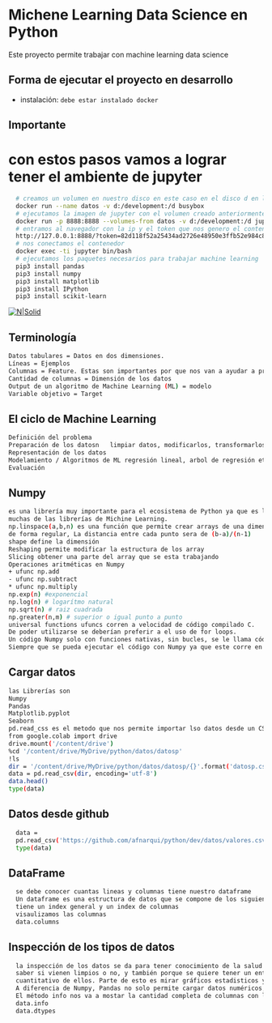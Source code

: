 # Michene Learning Data Science en Python

Este proyecto permite trabajar con machine learning data science

## Forma de ejecutar el proyecto en desarrollo

- instalación: `debe estar instalado docker`

## Importante
# con estos pasos vamos a lograr tener el ambiente de jupyter


````bash
  # creamos un volumen en nuestro disco en este caso en el disco d en la carpeta development
  docker run --name datos -v d:/development:/d busybox
  # ejecutamos la imagen de jupyter con el volumen creado anteriormente
  docker run -p 8888:8888 --volumes-from datos -v d:/development:/d jupyter/minimal-notebook
  # entramos al navegador con la ip y el token que nos genero el contenedor en este caso esta:
  http://127.0.0.1:8888/?token=82d118f52a25434ad2726e48950e3ffb52e984c83c81e348
  # nos conectamos el contenedor
  docker exec -ti jupyter bin/bash
  # ejecutamos los paquetes necesarios para trabajar machine learning
  pip3 install pandas
  pip3 install numpy
  pip3 install matplotlib
  pip3 install IPython
  pip3 install scikit-learn
````

[![N|Solid](https://firebasestorage.googleapis.com/v0/b/sistemaadministrativodenegocio.appspot.com/o/python%2Fregresionlineal.JPG?alt=media&token=16f4860a-980d-4125-8307-6fe94311d2ae)](https://firebasestorage.googleapis.com/v0/b/sistemaadministrativodenegocio.appspot.com/o/python%2Fregresionlineal.JPG?alt=media&token=16f4860a-980d-4125-8307-6fe94311d2ae)

## Terminología
````bash
Datos tabulares = Datos en dos dimensiones.
Líneas = Ejemplos
Columnas = Feature. Estas son importantes por que nos van a ayudar a predecir cosas gracias a los modelos que usemos de Machine Learning
Cantidad de columnas = Dimensión de los datos
Output de un algoritmo de Machine Learning (ML) = modelo
Variable objetivo = Target
````

## El ciclo de Machine Learning
````bash
Definición del problema
Preparación de los datosn   limpiar datos, modificarlos, transformarlos
Representación de los datos 
Modelamiento / Algoritmos de ML regresión lineal, arbol de regresión etc
Evaluación
````

## Numpy
````bash
es una librería muy importante para el ecosistema de Python ya que es la base de todos los cálculos cientificos y
muchas de las librerías de Michine Learning.
np.linspace(a,b,n) es una función que permite crear arrays de una dimensión, de largo n, y que contienen puntos entre a y b, distanciados
de forma regular, La distancia entre cada punto sera de (b-a)/(n-1)
shape define la dimensión
Reshaping permite modificar la estructura de los array
Slicing obtener una parte del array que se esta trabajando
Operaciones aritméticas en Numpy
+ ufunc np.add
- ufunc np.subtract
* ufunc np.multiply
np.exp(n) #exponencial
np.log(n) # logarítmo natural
np.sqrt(n) # raiz cuadrada
np.greater(n,m) # superior o igual punto a punto
universal functions ufuncs corren a velocidad de código compilado C.
De poder utilizarse se deberían preferir a el uso de for loops.
Un código Numpy solo con funciones nativas, sin bucles, se le llama código "vectorizado".
Siempre que se pueda ejecutar el código con Numpy ya que este corre en C y es mil veces más rapido que un for loops que corre en python
````

## Cargar datos
````bash
las Librerías son
Numpy
Pandas
Matplotlib.pyplot
Seaborn
pd.read_css es el metodo que nos permite importar lso datos desde un CSV y cargarlo en un DataFrame, que es la estructura de base de Pandas
from google.colab import drive
drive.mount('/content/drive')
%cd '/content/drive/MyDrive/python/datos/datosp'
!ls
dir = '/content/drive/MyDrive/python/datos/datosp/{}'.format('datosp.csv')
data = pd.read_csv(dir, encoding='utf-8')
data.head()
type(data)
````

## Datos desde github
````bash
  data = 
  pd.read_csv('https://github.com/afnarqui/python/dev/datos/valores.csv?raw=true', encoding='utf-8')
  type(data)
````

## DataFrame
````bash
  se debe conocer cuantas lineas y columnas tiene nuestro dataframe
  Un dataframe es una estructura de datos que se compone de los siguientes elementos
  tiene un index general y un index de columnas
  visaulizamos las columnas
  data.columns
````

## Inspección de los tipos de datos
````bash
  la inspección de los datos se da para tener conocimiento de la salud de lso datos que tenemos,
  saber si vienen limpios o no, y también porque se quiere tener un entendimiento
  cuantitativo de ellos. Parte de esto es mirar gráficos estadisticos y enteneder diferentes propiedades numerícas de las columnas
  A diferencia de Numpy, Pandas no solo permite cargar datos numéricos, sino también datos de texto.
  El método info nos va a mostar la cantidad completa de columnas con la cantidad de elementos no nulos que hay en esas columnas y por último muestra el tipo de cada columna
  data.info
  data.dtypes
  
````
